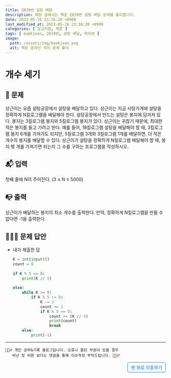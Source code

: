 ```yaml
---
title: 2839번 설탕 배달
description: 해당 글에서는 백준 2839번 설탕 배달 문제를 풀이합니다.
date: 2023-05-16 23:16:20 +0900
last_modified_at: 2023-05-16 23:16:20 +0900
categories: [ 알고리즘, 백준 ]
tags: [ baekjoon, 2839번, 설탕 배달, 파이썬 ]
image:
  path: /assets/img/baekjoon.png
  alt: 백준 온라인 저지 문제 풀이
---
```


# 개수 세기
## 📃 문제
상근이는 요즘 설탕공장에서 설탕을 배달하고 있다. 상근이는 지금 사탕가게에 설탕을 정확하게 N킬로그램을 배달해야 한다. 설탕공장에서 만드는 설탕은 봉지에 담겨져 있다. 봉지는 3킬로그램 봉지와 5킬로그램 봉지가 있다.
상근이는 귀찮기 때문에, 최대한 적은 봉지를 들고 가려고 한다. 예를 들어, 18킬로그램 설탕을 배달해야 할 때, 3킬로그램 봉지 6개를 가져가도 되지만, 5킬로그램 3개와 3킬로그램 1개를 배달하면, 더 적은 개수의 봉지를 배달할 수 있다.
상근이가 설탕을 정확하게 N킬로그램 배달해야 할 때, 봉지 몇 개를 가져가면 되는지 그 수를 구하는 프로그램을 작성하시오.

## 📬 입력
첫째 줄에 N이 주어진다. (3 ≤ N ≤ 5000)

## 📭 출력
상근이가 배달하는 봉지의 최소 개수를 출력한다. 만약, 정확하게 N킬로그램을 만들 수 없다면 -1을 출력한다.

## 🙆🏻‍♂️ 문제 답안

- 내가 제출한 답
    ```python
    K = int(input())
    count = 0
        
    if K % 5 == 0:
        print(K // 5)
        
    else:
        while K >= 0:
            if K % 5 != 0:
                K -= 3
                count += 1
                if K % 5 == 0:
                    count += (K // 5)
                    print(count)
                    break
        else:
            print(-1)
    ``` 

***

    🙋🏻‍♂️ 개인 공부&기록 블로그입니다. 오류나 틀린 부분이 있을 경우 
       비난 및 비판 보다는 댓글을 통해 이슈작성 부탁드립니다. 🙋🏻‍♂️

<a href="#" style="display: inline-block; padding: 5px 10px; color: #007bff; text-decoration: none; border: 0.5px solid #007bff; border-radius: 5px; float: right;">맨 위로 이동하기</a>